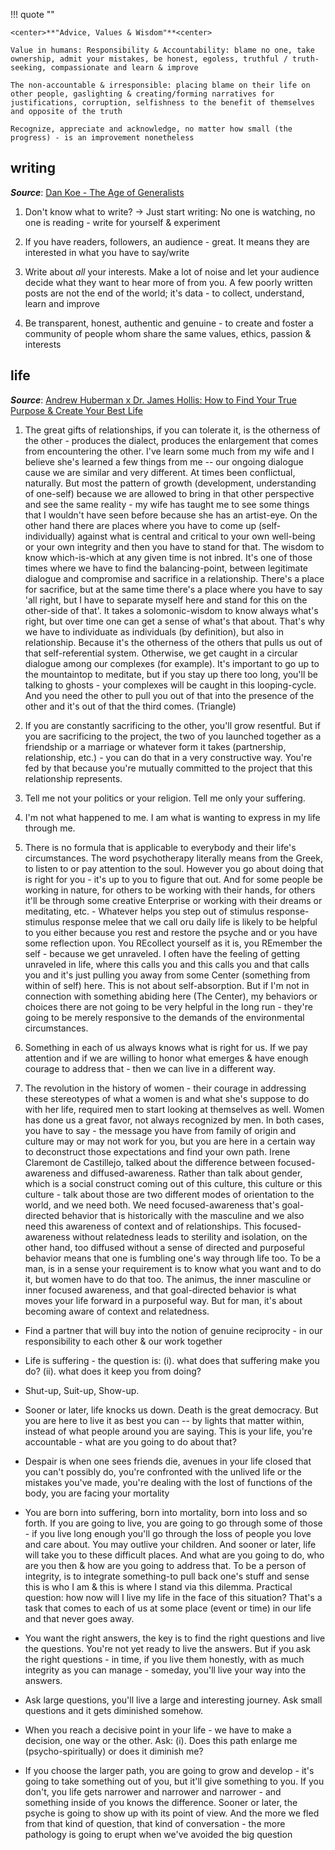 
!!! quote ""

    <center>**"Advice, Values & Wisdom"**<center>

    Value in humans: Responsibility & Accountability: blame no one, take ownership, admit your mistakes, be honest, egoless, truthful / truth-seeking, compassionate and learn & improve

    The non-accountable & irresponsible: placing blame on their life on other people, gaslighting & creating/forming narratives for justifications, corruption, selfishness to the benefit of themselves and opposite of the truth
    
    Recognize, appreciate and acknowledge, no matter how small (the progress) - is an improvement nonetheless



## writing

***Source***: [Dan Koe - The Age of Generalists](https://www.youtube.com/watch?v=KTgakWW0Rzw&t=384s&ab_channel=DanKoe)

1. Don't know what to write? -> Just start writing: No one is watching, no one is reading - write for yourself & experiment

2. If you have readers, followers, an audience - great. It means they are interested in what you have to say/write

3. Write about *all* your interests. Make a lot of noise and let your audience decide what they want to hear more of from you. A few poorly written posts are not the end of the world; it's data - to collect, understand, learn and improve

4. Be transparent, honest, authentic and genuine - to create and foster a community of people whom share the same values, ethics, passion & interests


## life
***Source***: [Andrew Huberman x Dr. James Hollis: How to Find Your True Purpose & Create Your Best Life](https://www.youtube.com/watch?v=SyWC8ZFVxGo&t=7018s&ab_channel=AndrewHuberman)

1. The great gifts of relationships, if you can tolerate it, is the otherness of the other - produces the dialect, produces the enlargement that comes from encountering the other. I've learn some much from my wife and I believe she's learned a few things from me -- our ongoing dialogue cause we are similar and very different. At times been conflictual, naturally. But most the pattern of growth (development, understanding of one-self) because we are allowed to bring in that other perspective and see the same reality - my wife has taught me to see some things that I wouldn't have seen before because she has an artist-eye. On the other hand there are places where you have to come up (self-individually) against what is central and critical to your own well-being or your own integrity and then you have to stand for that. The wisdom to know which-is-which at any given time is not inbred. It's one of those times where we have to find the balancing-point, between legitimate dialogue and compromise and sacrifice in a relationship. There's a place for sacrifice, but at the same time there's a place where you have to say 'all right, but I have to separate myself here and stand for this on the other-side of that'. It takes a solomonic-wisdom to know always what's right, but over time one can get a sense of what's that about. That's why we have to individuate as individuals (by definition), but also in relationship. Because it's the otherness of the others that pulls us out of that self-referential system. Otherwise, we get caught in a circular dialogue among our complexes (for example). It's important to go up to the mountaintop to meditate, but if you stay up there too long, you'll be talking to ghosts - your complexes will be caught in this looping-cycle. And you need the other to pull you out of that into the presence of the other and it's out of that the third comes. (Triangle)

2. If you are constantly sacrificing to the other, you'll grow resentful. But if you are sacrificing to the project, the two of you launched together as a friendship or a marriage or whatever form it takes (partnership, relationship, etc.) - you can do that in a very constructive way. You're fed by that because you're mutually committed to the project that this relationship represents.

3. Tell me not your politics or your religion. Tell me only your suffering.

4. I'm not what happened to me. I am what is wanting to express in my life through me.

5. There is no formula that is applicable to everybody and their life's circumstances. The word psychotherapy literally means from the Greek, to listen to or pay attention to the soul. However you go about doing that is right for you - it's up to you to figure that out. And for some people be working in nature, for others to be working with their hands, for others it'll be through some creative Enterprise or working with their dreams or meditating, etc. - Whatever helps you step out of stimulus response-stimulus response melee that we call oru daily life is likely to be helpful to you either because you rest and restore the psyche and or you have some reflection upon. You REcollect yourself as it is, you REmember the self - because we get unraveled. I often have the feeling of getting unraveled in life, where this calls you and this calls you and that calls you and it's just pulling you away from some Center (something from within of self) here. This is not about self-absorption. But if I'm not in connection with something abiding here (The Center), my behaviors or choices there are not going to be very helpful in the long run - they're going to be merely responsive to the demands of the environmental circumstances.

6. Something in each of us always knows what is right for us. If we pay attention and if we are willing to honor what emerges & have enough courage to address that - then we can live in a different way.

7. The revolution in the history of women - their courage in addressing these stereotypes of what a women is and what she's suppose to do with her life, required men to start looking at themselves as well. Women has done us a great favor, not always recognized by men. In both cases, you have to say - the message you have from family of origin and culture may or may not work for you, but you are here in a certain way to deconstruct those expectations and find your own path. Irene Claremont de Castillejo, talked about the difference between focused-awareness and diffused-awareness. Rather than talk about gender, which is a social construct coming out of this culture, this culture or this culture - talk about those are two different modes of orientation to the world, and we need both. We need focused-awareness that's goal-directed behavior that is historically with the masculine and we also need this awareness of context and of relationships. This focused-awareness without relatedness leads to sterility and isolation, on the other hand, too diffused without a sense of directed and purposeful behavior means that one is fumbling one's way through life too. To be a man, is in a sense your requirement is to know what you want and to do it, but women have to do that too. The animus, the inner masculine or inner focused awareness, and that goal-directed behavior is what moves your life forward in a purposeful way. But for man, it's about becoming aware of context and relatedness. 

- Find a partner that will buy into the notion of genuine reciprocity - in our responsibility to each other & our work together
   
- Life is suffering - the question is: 
   (i). what does that suffering make you do?
   (ii). what does it keep you from doing?

- Shut-up, Suit-up, Show-up.

- Sooner or later, life knocks us down. Death is the great democracy. But you are here to live it as best you can -- by lights that matter within, instead of what people around you are saying. This is your life, you're accountable - what are you going to do about that?

- Despair is when one sees friends die, avenues in your life closed that you can't possibly do, you're confronted with the unlived life or the mistakes you've made, you're dealing with the lost of functions of the body, you are facing your mortality
   
- You are born into suffering, born into mortality, born into loss and so forth. If you are going to live, you are going to go through some of those - if you live long enough you'll go through the loss of people you love and care about. You may outlive your children. And sooner or later, life will take you to these difficult places. And what are you going to do, who are you then & how are you going to address that. To be a person of integrity, is to integrate something-to pull back one's stuff and sense this is who I am & this is where I stand via this dilemma. Practical question: how now will I live my life in the face of this situation? That's a task that comes to each of us at some place (event or time) in our life and that never goes away.
   
- You want the right answers, the key is to find the right questions and live the questions. You're not yet ready to live the answers. But if you ask the right questions - in time, if you live them honestly, with as much integrity as you can manage - someday, you'll live your way into the answers.
   
- Ask large questions, you'll live a large and interesting journey. Ask small questions and it gets diminished somehow.

- When you reach a decisive point in your life - we have to make a decision, one way or the other. Ask: 
  (i). Does this path enlarge me (psycho-spiritually) or does it diminish me?

- If you choose the larger path, you are going to grow and develop - it's going to take something out of you, but it'll give something to you. If you don't, you life gets narrower and narrower and narrower - and something inside of you knows the difference. Sooner or later, the psyche is going to show up with its point of view. And the more we fled from that kind of question, that kind of conversation - the more pathology is going to erupt when we've avoided the big question

